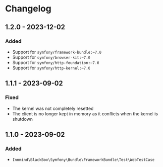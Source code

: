 # Changelog

## 1.2.0 - 2023-12-02

### Added

- Support for `symfony/framework-bundle:~7.0`
- Support for `symfony/browser-kit:~7.0`
- Support for `symfony/http-foundation:~7.0`
- Support for `symfony/http-kernel:~7.0`

## 1.1.1 - 2023-09-02

### Fixed

- The kernel was not completely resetted
- The client is no longer kept in memory as it conflicts when the kernel is shutdown

## 1.1.0 - 2023-09-02

### Added

- `Innmind\BlackBox\Symfony\Bundle\FrameworkBundle\Test\WebTestCase`
